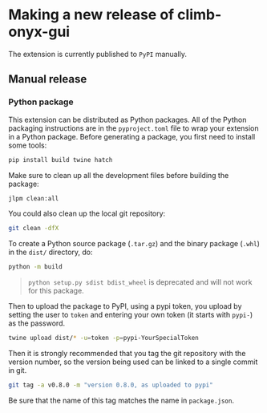# Making a new release of climb-onyx-gui

The extension is currently published to `PyPI` manually.

## Manual release

### Python package

This extension can be distributed as Python packages. All of the Python
packaging instructions are in the `pyproject.toml` file to wrap your extension in a
Python package. Before generating a package, you first need to install some tools:

```bash
pip install build twine hatch
```

Make sure to clean up all the development files before building the package:

```bash
jlpm clean:all
```

You could also clean up the local git repository:

```bash
git clean -dfX
```

To create a Python source package (`.tar.gz`) and the binary package (`.whl`) in the `dist/` directory, do:

```bash
python -m build
```

> `python setup.py sdist bdist_wheel` is deprecated and will not work for this package.

Then to upload the package to PyPI, using a pypi token, you upload by setting the user to `token` and entering your own token (it starts with `pypi-`) as the password.

```bash
twine upload dist/* -u=token -p=pypi-YourSpecialToken
```

Then it is strongly recommended that you tag the git repository with the version number, so the version being used can be linked to a single commit in git.

```bash
git tag -a v0.8.0 -m "version 0.8.0, as uploaded to pypi"
```

Be sure that the name of this tag matches the name in `package.json`.